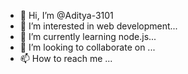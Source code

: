 - 👋 Hi, I’m @Aditya-3101
- 👀 I’m interested in web development...
- 🌱 I’m currently learning node.js...
- 💞️ I’m looking to collaborate on ...
- 📫 How to reach me ...

<!---
Aditya-3101/Aditya-3101 is a ✨ special ✨ repository because its `README.md` (this file) appears on your GitHub profile.
You can click the Preview link to take a look at your changes.
--->
